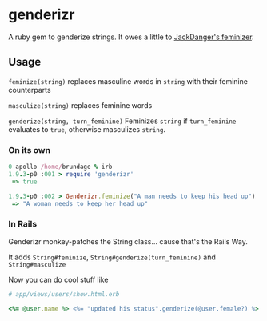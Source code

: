 # genderizr

A ruby gem to genderize strings.  It owes a little to [JackDanger's feminizer](https://github.com/JackDanger/feminizer).

## Usage

`feminize(string)` replaces masculine words in `string` with their feminine counterparts 

`masculize(string)` replaces feminine words

`genderize(string, turn_feminine)` Feminizes `string` if `turn_feminine` evaluates to `true`, otherwise masculizes `string`.

### On its own

```ruby
0 apollo /home/brundage % irb
1.9.3-p0 :001 > require 'genderizr'
 => true 

1.9.3-p0 :002 > Genderizr.feminize("A man needs to keep his head up")
 => "A woman needs to keep her head up" 
```

### In Rails

Genderizr monkey-patches the String class... cause that's the Rails Way.

It adds `String#feminize`, `String#genderize(turn_feminine)` and `String#masculize`

Now you can do cool stuff like

```ruby
# app/views/users/show.html.erb

<%= @user.name %> <%= "updated his status".genderize(@user.female?) %>
```
